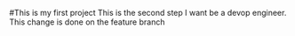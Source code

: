 #This is my first project 
This is the second step I want be a devop engineer.
This change is done on the feature branch 